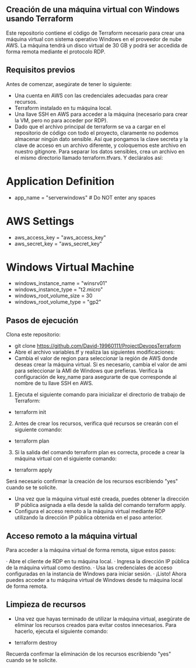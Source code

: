## Creación de una máquina virtual con Windows usando Terraform

Este repositorio contiene el código de Terraform necesario para crear una máquina virtual con sistema operativo Windows en el proveedor de nube AWS. La máquina tendrá un disco virtual de 30 GB y podrá ser accedida de forma remota mediante el protocolo RDP.

## Requisitos previos
Antes de comenzar, asegúrate de tener lo siguiente:

- Una cuenta en AWS con las credenciales adecuadas para crear recursos.
- Terraform instalado en tu máquina local.
- Una llave SSH en AWS para acceder a la máquina (necesario para crear la VM, pero no para acceder por RDP).
- Dado que el archivo principal de terraform se va a cargar en el repositorio de código con todo el proyecto, claramente no podemos almacenar ningún dato sensible. Así que pongamos la clave secreta y la clave de acceso en un archivo diferente, y coloquemos este archivo en nuestro gitignore.
Para separar los datos sensibles, crea un archivo en el mismo directorio llamado terraform.tfvars. Y decláralos así:

# Application Definition 
- app_name        = "serverwindows" # Do NOT enter any spaces

# AWS Settings
- aws_access_key = "aws_access_key"
- aws_secret_key = "aws_secret_key"

# Windows Virtual Machine
- windows_instance_name               = "winsrv01"
- windows_instance_type               = "t2.micro"
- windows_root_volume_size            = 30
- windows_root_volume_type            = "gp2"

## Pasos de ejecución
Clona este repositorio:
- git clone https://github.com/David-19960111/ProjectDevopsTerraform
- Abre el archivo variables.tf y realiza las siguientes modificaciones:
- Cambia el valor de region para seleccionar la región de AWS donde deseas crear la máquina virtual. Si es necesario, cambia el valor de ami para seleccionar la AMI de Windows que prefieras. Verifica la configuración de key_name para asegurarte de que corresponde al nombre de tu llave SSH en AWS.

1. Ejecuta el siguiente comando para inicializar el directorio de trabajo de Terraform:
- terraform init

2. Antes de crear los recursos, verifica qué recursos se crearán con el siguiente comando:
- terraform plan

3. Si la salida del comando terraform plan es correcta, procede a crear la máquina virtual con el siguiente comando:
- terraform apply

Será necesario confirmar la creación de los recursos escribiendo "yes" cuando se te solicite.

- Una vez que la máquina virtual esté creada, puedes obtener la dirección IP pública asignada a ella desde la salida del comando terraform apply.
- Configura el acceso remoto a la máquina virtual mediante RDP utilizando la dirección IP pública obtenida en el paso anterior.

## Acceso remoto a la máquina virtual
Para acceder a la máquina virtual de forma remota, sigue estos pasos:

· Abre el cliente de RDP en tu máquina local.
· Ingresa la dirección IP pública de la máquina virtual como destino.
· Usa las credenciales de acceso configuradas en la instancia de Windows para iniciar sesión.
· ¡Listo! Ahora puedes acceder a tu máquina virtual de Windows desde tu máquina local de forma remota.

## Limpieza de recursos
- Una vez que hayas terminado de utilizar la máquina virtual, asegúrate de eliminar los recursos creados para evitar costos innecesarios. Para hacerlo, ejecuta el siguiente comando:

- terraform destroy

Recuerda confirmar la eliminación de los recursos escribiendo "yes" cuando se te solicite.